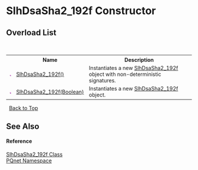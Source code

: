 # SlhDsaSha2_192f Constructor 
 


## Overload List
&nbsp;<table><tr><th></th><th>Name</th><th>Description</th></tr><tr><td>![Public method](media/pubmethod.gif "Public method")</td><td><a href="9e65666f-29ad-3771-6049-39366f2e2c20.md">SlhDsaSha2_192f()</a></td><td>
Instantiates a new <a href="eec4cf39-ff4f-6cc7-f3bc-51695139eae3.md">SlhDsaSha2_192f</a> object with non-deterministic signatures.</td></tr><tr><td>![Public method](media/pubmethod.gif "Public method")</td><td><a href="dd729550-623c-1cc6-15e4-782e42d67036.md">SlhDsaSha2_192f(Boolean)</a></td><td>
Instantiates a new <a href="eec4cf39-ff4f-6cc7-f3bc-51695139eae3.md">SlhDsaSha2_192f</a> object.</td></tr></table>&nbsp;
<a href="#slhdsasha2_192f-constructor">Back to Top</a>

## See Also


#### Reference
<a href="eec4cf39-ff4f-6cc7-f3bc-51695139eae3.md">SlhDsaSha2_192f Class</a><br /><a href="fc4f881f-e121-9cf0-ed49-65bf6b5a005d.md">PQnet Namespace</a><br />